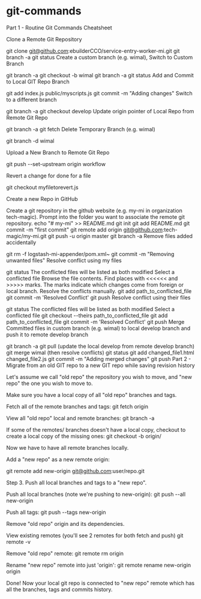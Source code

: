 # git-commands

Part 1 - Routine Git Commands Cheatsheet

Clone a Remote Git Repository

git clone git@github.com:ebuilderCCO/service-entry-worker-mi.git
git branch -a
git status
Create a custom branch (e.g. wimal), Switch to Custom Branch

git branch -a
git checkout -b wimal
git branch -a
git status
Add and Commit to Local GIT Repo Branch

git add index.js public/myscripts.js
git commit -m "Adding changes"
Switch to a different branch

git branch -a
git checkout develop
Update origin pointer of Local Repo from Remote Git Repo

git branch -a
git fetch
Delete Temporary Branch (e.g. wimal)

git branch -d wimal

Upload a New Branch to Remote Git Repo

git push --set-upstream origin workflow

Revert a change for done for a file

git checkout myfiletorevert.js

Create a new Repo in GitHub

Create a git repository in the github website (e.g. my-mi in organization tech-magic).
Prompt into the folder you want to associate the remote git repository.
echo "# my-mi" >> README.md
git init
git add README.md
git commit -m "first commit"
git remote add origin git@github.com:tech-magic/my-mi.git
git push -u origin master
git branch -a
Remove files added accidentally

git rm -f logstash-mi-appender/pom.xml~
git commit -m "Removing unwanted files"
Resolve conflict using my files

git status
The conflicted files will be listed as both modified
Select a conflicted file
Browse the file contents. Find places with <<<<<< and >>>>> marks. The marks indicate which changes come from foreign or local branch. Resolve the conflicts manually.
git add path_to_conflicted_file
git commit -m 'Resolved Conflict'
git push
Resolve conflict using their files

git status
The conflicted files will be listed as both modified
Select a conflicted file
git checkout --theirs path_to_conflicted_file
git add path_to_conflicted_file
git commit -m 'Resolved Conflict'
git push
Merge Committed files in custom branch (e.g. wimal) to local develop branch and push it to remote develop branch

git branch -a
git pull (update the local develop from remote develop branch)
git merge wimal (then resolve conflicts)
git status
git add changed_file1.html changed_file2.js
git commit -m "Adding merged changes"
git push
Part 2 - Migrate from an old GIT repo to a new GIT repo while saving revision history

Let's assume we call "old repo" the repository you wish to move, and "new repo" the one you wish to move to.

Make sure you have a local copy of all "old repo" branches and tags.

Fetch all of the remote branches and tags: git fetch origin

View all "old repo" local and remote branches: git branch -a

If some of the remotes/ branches doesn't have a local copy, checkout to create a local copy of the missing ones: git checkout -b <branch> origin/<branch>

Now we have to have all remote branches locally.

Add a "new repo" as a new remote origin:

git remote add new-origin git@github.com:user/repo.git

Step 3. Push all local branches and tags to a "new repo".

Push all local branches (note we're pushing to new-origin): git push --all new-origin

Push all tags: git push --tags new-origin

Remove "old repo" origin and its dependencies.

View existing remotes (you'll see 2 remotes for both fetch and push) git remote -v

Remove "old repo" remote: git remote rm origin

Rename "new repo" remote into just 'origin': git remote rename new-origin origin

Done! Now your local git repo is connected to "new repo" remote which has all the branches, tags and commits history.
